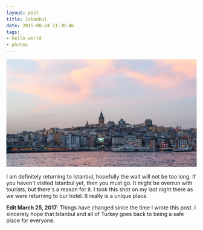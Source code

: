 ```yaml
---
layout: post
title: Istanbul
date: 2015-08-24 21:30:46
tags:
- hello world
- photos
---
```

<img class="center-block img-fluid lazyload" src="/assets/150824/istanbul.jpg" alt="Galata Bridge">

I am definitely returning to Istanbul, hopefully the wait will not be too long. If you haven't visited Istanbul yet, then you must go. It might be overrun with tourists, but there's a reason for it. I took this shot on my last night there as we were returning to our hotel. It really is a unique place.

**Edit March 25, 2017**: Things have changed since the time I wrote this post. I sincerely hope that Istanbul and all of Turkey goes back to being a safe place for everyone.